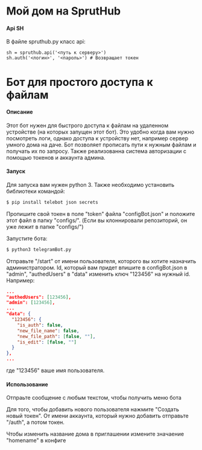 # Мой дом на SprutHub

#### Api SH

В файле spruthub.py класс api:

```python3
sh = spruthub.api('<путь к серверу>')
sh.auth('<логин>', '<пароль>') # Возвращает токен
```

# Бот для простого доступа к файлам

#### Описание

Этот бот нужен для быстрого доступа к файлам на удаленном устройстве (на которых запущен этот бот). Это удобно когда вам нужно посмотреть логи, однако доступа к устройству нет, например сервер умного дома на даче. Бот позволяет прописать пути к нужным файлам и получать их по запросу. Также реализованна система авторизации с помощью токенов и аккаунта админа.

#### Запуск

Для запуска вам нужен python 3. Также необходимо установить библиотеки командой:

```bash
$ pip install telebot json secrets
```

Пропишите свой токен в поле "token" файла "configBot.json" и положите этот файл в папку "configs/". (Если вы клоннировали репозиторий, он уже лежит в папке "configs/")

Запустите бота:

```bash
$ python3 telegramBot.py
```

Отправьте "/start" от имени пользователя, которого вы хотите назначить администратором. Id, который вам придет впишите в configBot.json в "admin", "authedUsers" в "data" изменить ключ  "123456" на нужный id. Например:

```json
...
"authedUsers": [123456],
"admin": [123456],
...
"data": {
  "123456": {
    "is_auth": false,
    "new_file_name": false,
    "new_file_path": [false, ""],
    "is_edit": [false, ""]
  }
},
...
```
где "123456" ваше имя пользователя.

#### Использование

Отпраьте сообщение с любым текстом, чтобы получить меню бота

Для того, чтобы добавить нового пользователя нажмите "Создать новый токен". От имени аккаунта, который нужно добавить отправьте "/auth", а потом токен.

Чтобы изменить название дома в приглашении измените значаение "homename" в конфиге
